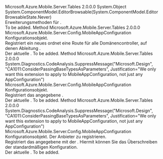 <Type Name="TableMobileAppOptionsExtensions" FullName="Microsoft.Azure.Mobile.Server.Config.TableMobileAppOptionsExtensions">
  <TypeSignature Language="C#" Value="public static class TableMobileAppOptionsExtensions" />
  <TypeSignature Language="ILAsm" Value=".class public auto ansi abstract sealed beforefieldinit TableMobileAppOptionsExtensions extends System.Object" />
  <TypeSignature Language="DocId" Value="T:Microsoft.Azure.Mobile.Server.Config.TableMobileAppOptionsExtensions" />
  <TypeSignature Language="VB.NET" Value="Public Module TableMobileAppOptionsExtensions" />
  <TypeSignature Language="F#" Value="type TableMobileAppOptionsExtensions = class" />
  <AssemblyInfo>
    <AssemblyName>Microsoft.Azure.Mobile.Server.Tables</AssemblyName>
    <AssemblyVersion>2.0.0.0</AssemblyVersion>
  </AssemblyInfo>
  <Base>
    <BaseTypeName>System.Object</BaseTypeName>
  </Base>
  <Interfaces />
  <Attributes>
    <Attribute>
      <AttributeName>System.ComponentModel.EditorBrowsable(System.ComponentModel.EditorBrowsableState.Never)</AttributeName>
    </Attribute>
  </Attributes>
  <Docs>
    <summary>
            Erweiterungsmethoden für <see cref="T:Microsoft.Azure.Mobile.Server.Config.MobileAppConfiguration" />.
            </summary>
    <remarks>To be added.</remarks>
  </Docs>
  <Members>
    <Member MemberName="AddTables">
      <MemberSignature Language="C#" Value="public static Microsoft.Azure.Mobile.Server.Config.MobileAppConfiguration AddTables (this Microsoft.Azure.Mobile.Server.Config.MobileAppConfiguration config);" />
      <MemberSignature Language="ILAsm" Value=".method public static hidebysig class Microsoft.Azure.Mobile.Server.Config.MobileAppConfiguration AddTables(class Microsoft.Azure.Mobile.Server.Config.MobileAppConfiguration config) cil managed" />
      <MemberSignature Language="DocId" Value="M:Microsoft.Azure.Mobile.Server.Config.TableMobileAppOptionsExtensions.AddTables(Microsoft.Azure.Mobile.Server.Config.MobileAppConfiguration)" />
      <MemberSignature Language="VB.NET" Value="&lt;Extension()&gt;&#xA;Public Function AddTables (config As MobileAppConfiguration) As MobileAppConfiguration" />
      <MemberSignature Language="F#" Value="static member AddTables : Microsoft.Azure.Mobile.Server.Config.MobileAppConfiguration -&gt; Microsoft.Azure.Mobile.Server.Config.MobileAppConfiguration" Usage="Microsoft.Azure.Mobile.Server.Config.TableMobileAppOptionsExtensions.AddTables config" />
      <MemberType>Method</MemberType>
      <AssemblyInfo>
        <AssemblyName>Microsoft.Azure.Mobile.Server.Tables</AssemblyName>
        <AssemblyVersion>2.0.0.0</AssemblyVersion>
      </AssemblyInfo>
      <ReturnValue>
        <ReturnType>Microsoft.Azure.Mobile.Server.Config.MobileAppConfiguration</ReturnType>
      </ReturnValue>
      <Parameters>
        <Parameter Name="config" Type="Microsoft.Azure.Mobile.Server.Config.MobileAppConfiguration" RefType="this" />
      </Parameters>
      <Docs>
        <param name="config">Konfigurationsobjekt.</param>
        <summary>
            Registriert ein neues <see cref="T:Microsoft.Azure.Mobile.Server.Tables.Config.MobileAppTableConfiguration" /> ordnet eine Route für alle Domänencontroller, auf denen Ableitung <see cref="T:Microsoft.Azure.Mobile.Server.Tables.TableController" />.
            </summary>
        <returns>Der aktuelle <see cref="T:Microsoft.Azure.Mobile.Server.Config.MobileAppConfiguration" />.</returns>
        <remarks>To be added.</remarks>
      </Docs>
    </Member>
    <Member MemberName="AddTables">
      <MemberSignature Language="C#" Value="public static Microsoft.Azure.Mobile.Server.Config.MobileAppConfiguration AddTables (this Microsoft.Azure.Mobile.Server.Config.MobileAppConfiguration config, Microsoft.Azure.Mobile.Server.Tables.Config.MobileAppTableConfiguration tableConfig);" />
      <MemberSignature Language="ILAsm" Value=".method public static hidebysig class Microsoft.Azure.Mobile.Server.Config.MobileAppConfiguration AddTables(class Microsoft.Azure.Mobile.Server.Config.MobileAppConfiguration config, class Microsoft.Azure.Mobile.Server.Tables.Config.MobileAppTableConfiguration tableConfig) cil managed" />
      <MemberSignature Language="DocId" Value="M:Microsoft.Azure.Mobile.Server.Config.TableMobileAppOptionsExtensions.AddTables(Microsoft.Azure.Mobile.Server.Config.MobileAppConfiguration,Microsoft.Azure.Mobile.Server.Tables.Config.MobileAppTableConfiguration)" />
      <MemberSignature Language="VB.NET" Value="&lt;Extension()&gt;&#xA;Public Function AddTables (config As MobileAppConfiguration, tableConfig As MobileAppTableConfiguration) As MobileAppConfiguration" />
      <MemberSignature Language="F#" Value="static member AddTables : Microsoft.Azure.Mobile.Server.Config.MobileAppConfiguration * Microsoft.Azure.Mobile.Server.Tables.Config.MobileAppTableConfiguration -&gt; Microsoft.Azure.Mobile.Server.Config.MobileAppConfiguration" Usage="Microsoft.Azure.Mobile.Server.Config.TableMobileAppOptionsExtensions.AddTables (config, tableConfig)" />
      <MemberType>Method</MemberType>
      <AssemblyInfo>
        <AssemblyName>Microsoft.Azure.Mobile.Server.Tables</AssemblyName>
        <AssemblyVersion>2.0.0.0</AssemblyVersion>
      </AssemblyInfo>
      <Attributes>
        <Attribute>
          <AttributeName>System.Diagnostics.CodeAnalysis.SuppressMessage("Microsoft.Design", "CA1011:ConsiderPassingBaseTypesAsParameters", Justification="We only want this extension to apply to MobileAppConfiguration, not just any AppConfiguration")</AttributeName>
        </Attribute>
      </Attributes>
      <ReturnValue>
        <ReturnType>Microsoft.Azure.Mobile.Server.Config.MobileAppConfiguration</ReturnType>
      </ReturnValue>
      <Parameters>
        <Parameter Name="config" Type="Microsoft.Azure.Mobile.Server.Config.MobileAppConfiguration" RefType="this" />
        <Parameter Name="tableConfig" Type="Microsoft.Azure.Mobile.Server.Tables.Config.MobileAppTableConfiguration" />
      </Parameters>
      <Docs>
        <param name="config">Konfigurationsobjekt.</param>
        <param name="tableConfig"></param>
        <summary>
            Registriert das angegebene <see cref="T:Microsoft.Azure.Mobile.Server.Tables.Config.MobileAppTableConfiguration" />.
            </summary>
        <returns>Der aktuelle <see cref="T:Microsoft.Azure.Mobile.Server.Config.MobileAppConfiguration" />.</returns>
        <remarks>To be added.</remarks>
      </Docs>
    </Member>
    <Member MemberName="WithTableControllerConfigProvider">
      <MemberSignature Language="C#" Value="public static Microsoft.Azure.Mobile.Server.Config.MobileAppConfiguration WithTableControllerConfigProvider (this Microsoft.Azure.Mobile.Server.Config.MobileAppConfiguration options, Microsoft.Azure.Mobile.Server.Tables.ITableControllerConfigProvider tableConfigProvider);" />
      <MemberSignature Language="ILAsm" Value=".method public static hidebysig class Microsoft.Azure.Mobile.Server.Config.MobileAppConfiguration WithTableControllerConfigProvider(class Microsoft.Azure.Mobile.Server.Config.MobileAppConfiguration options, class Microsoft.Azure.Mobile.Server.Tables.ITableControllerConfigProvider tableConfigProvider) cil managed" />
      <MemberSignature Language="DocId" Value="M:Microsoft.Azure.Mobile.Server.Config.TableMobileAppOptionsExtensions.WithTableControllerConfigProvider(Microsoft.Azure.Mobile.Server.Config.MobileAppConfiguration,Microsoft.Azure.Mobile.Server.Tables.ITableControllerConfigProvider)" />
      <MemberSignature Language="VB.NET" Value="&lt;Extension()&gt;&#xA;Public Function WithTableControllerConfigProvider (options As MobileAppConfiguration, tableConfigProvider As ITableControllerConfigProvider) As MobileAppConfiguration" />
      <MemberSignature Language="F#" Value="static member WithTableControllerConfigProvider : Microsoft.Azure.Mobile.Server.Config.MobileAppConfiguration * Microsoft.Azure.Mobile.Server.Tables.ITableControllerConfigProvider -&gt; Microsoft.Azure.Mobile.Server.Config.MobileAppConfiguration" Usage="Microsoft.Azure.Mobile.Server.Config.TableMobileAppOptionsExtensions.WithTableControllerConfigProvider (options, tableConfigProvider)" />
      <MemberType>Method</MemberType>
      <AssemblyInfo>
        <AssemblyName>Microsoft.Azure.Mobile.Server.Tables</AssemblyName>
        <AssemblyVersion>2.0.0.0</AssemblyVersion>
      </AssemblyInfo>
      <Attributes>
        <Attribute>
          <AttributeName>System.Diagnostics.CodeAnalysis.SuppressMessage("Microsoft.Design", "CA1011:ConsiderPassingBaseTypesAsParameters", Justification="We only want this extension to apply to MobileAppConfiguration, not just any AppConfiguration")</AttributeName>
        </Attribute>
      </Attributes>
      <ReturnValue>
        <ReturnType>Microsoft.Azure.Mobile.Server.Config.MobileAppConfiguration</ReturnType>
      </ReturnValue>
      <Parameters>
        <Parameter Name="options" Type="Microsoft.Azure.Mobile.Server.Config.MobileAppConfiguration" RefType="this" />
        <Parameter Name="tableConfigProvider" Type="Microsoft.Azure.Mobile.Server.Tables.ITableControllerConfigProvider" />
      </Parameters>
      <Docs>
        <param name="options">Konfigurationsobjekt.</param>
        <param name="tableConfigProvider">Der Anbieter zu registrieren.</param>
        <summary>
            Registriert das angegebene <see cref="T:Microsoft.Azure.Mobile.Server.Tables.ITableControllerConfigProvider" /> mit der <see cref="T:System.Web.Http.HttpConfiguration" />.
            Hiermit können Sie das Überschreiben der standardmäßigen <see cref="T:Microsoft.Azure.Mobile.Server.Tables.TableController" /> Konfiguration.
            </summary>
        <returns>Der aktuelle <see cref="T:Microsoft.Azure.Mobile.Server.Config.MobileAppConfiguration" />.</returns>
        <remarks>To be added.</remarks>
      </Docs>
    </Member>
  </Members>
</Type>